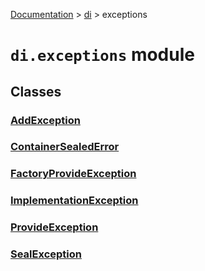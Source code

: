 [Documentation](/docs/documentation.md) > [di](/docs/di/di.md) > exceptions

# `di.exceptions` module

## Classes

### [AddException](/docs/di/exceptions/add_exception.md)
### [ContainerSealedError](/docs/di/exceptions/container_sealed_error.md)
### [FactoryProvideException](/docs/di/exceptions/factory_provide_exception.md)
### [ImplementationException](/docs/di/exceptions/implementation_exception.md)
### [ProvideException](/docs/di/exceptions/provide_exception.md)
### [SealException](/docs/di/exceptions/seal_exception.md)
